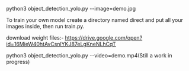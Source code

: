 python3 object_detection_yolo.py --image=demo.jpg


To train your own model create a directory named direct and put all your images inside, then run train.py.

download weight files:- https://drive.google.com/open?id=16MieW40htAvCsnlYKJ87eLgKneNLhCqT




python3 object_detection_yolo.py --video=demo.mp4(Still a work in progress)
